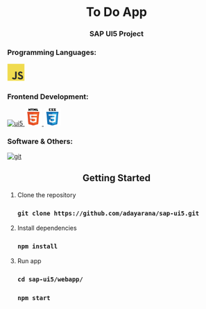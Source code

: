 <h1 align="center">To Do App</h1>
<h3 align="center">SAP UI5 Project</h3>


<h3 align="left">Programming Languages:</h3>
<p align="left"> 

<a href="https://developer.mozilla.org/en-US/docs/Web/JavaScript" target="_blank"> <img src="https://raw.githubusercontent.com/devicons/devicon/master/icons/javascript/javascript-original.svg" alt="javascript" width="40" height="40"/> </a>

<h3 align="left">Frontend Development:</h3>
<p align="left"> 

<a href="https://sapui5.hana.ondemand.com/#/" target="_blank"> <img src="https://user-images.githubusercontent.com/748043/53291108-59af2b00-37ae-11e9-9490-375304574eeb.png" alt="ui5" width="40" height="40"/> </a> 
<a href="https://www.w3.org/html/" target="_blank"> <img src="https://raw.githubusercontent.com/devicons/devicon/master/icons/html5/html5-original-wordmark.svg" alt="html5" width="40" height="40"/> </a> 
<a href="https://www.w3schools.com/css/" target="_blank"> <img src="https://raw.githubusercontent.com/devicons/devicon/master/icons/css3/css3-original-wordmark.svg" alt="css3" width="40" height="40"/> </a> 

<h3 align="left">Software & Others:</h3>
<p align="left">

<a href="https://git-scm.com/" target="_blank"> <img src="https://www.vectorlogo.zone/logos/git-scm/git-scm-icon.svg" alt="git" width="40" height="40"/> </a> 

</p>

<h2 align="center">Getting Started</h2>

1. Clone the repository

    ### `git clone https://github.com/adayarana/sap-ui5.git`

2. Install dependencies

    ### `npm install`

3. Run app

    ### `cd sap-ui5/webapp/`
    ### `npm start`
    